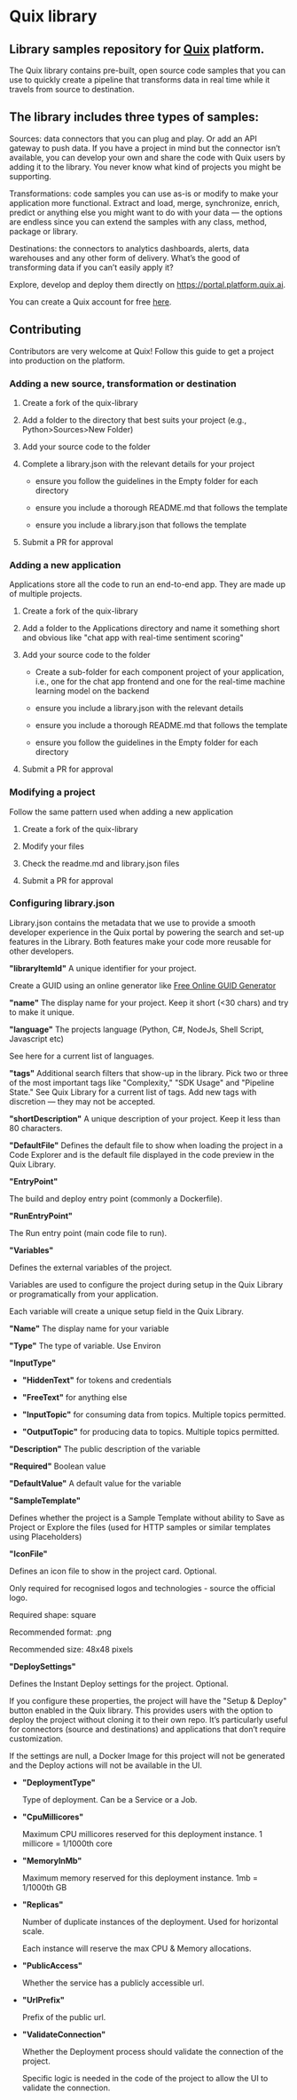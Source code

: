 # Quix library
## Library samples repository for [Quix](https://quix.ai) platform. 

The Quix library contains pre-built, open source code samples that you can use to quickly create a pipeline that transforms data in real time while it travels from source to destination. 

## The library includes three types of samples: 

Sources: data connectors that you can plug and play. Or add an API gateway to push data. If you have a project in mind but the connector isn’t available, you can develop your own and share the code with Quix users by adding it to the library. You never know what kind of projects you might be supporting.

Transformations: code samples you can use as-is or modify to make your application more functional. Extract and load, merge, synchronize, enrich, predict or anything else you might want to do with your data — the options are endless since you can extend the samples with any class, method, package or library.

Destinations: the connectors to analytics dashboards, alerts, data warehouses and any other form of delivery. What’s the good of transforming data if you can’t easily apply it? 

Explore, develop and deploy them directly on https://portal.platform.quix.ai.

You can create a Quix account for free [here](https://portal.platform.quix.ai/self-sign-up?xlink=github).


## Contributing

Contributors are very welcome at Quix! Follow this guide to get a project into production on the platform.

### Adding a new source, transformation or destination

1. Create a fork of the quix-library

2. Add a folder to the directory that best suits your project (e.g., Python>Sources>New Folder)

3. Add your source code to the folder

4. Complete a library.json with the relevant details for your project

	- ensure you follow the guidelines in the Empty folder for each directory

	- ensure you include a thorough README.md that follows the template

	- ensure you include a library.json that follows the template

4.  Submit a PR for approval

### Adding a new application

Applications store all the code to run an end-to-end app. They are made up of multiple projects.

1. Create a fork of the quix-library

2. Add a folder to the Applications directory and name it something short and obvious like "chat app with real-time sentiment scoring"

3. Add your source code to the folder

	- Create a sub-folder for each component project of your application, i.e., one for the chat app frontend and one for the real-time machine learning model on the backend

	- ensure you include a library.json with the relevant details

	- ensure you include a thorough README.md that follows the template

	- ensure you follow the guidelines in the Empty folder for each directory

4.  Submit a PR for approval

### Modifying a project

Follow the same pattern used when adding a new application 

1. Create a fork of the quix-library

2. Modify your files

3. Check the readme.md and library.json files 

4. Submit a PR for approval

### Configuring library.json

Library.json contains the metadata that we use to provide a smooth developer experience in the Quix portal by powering the search and set-up features in the Library. Both features make your code more reusable for other developers.

**"libraryItemId"**
A unique identifier for your project.

Create a GUID using an online generator like [Free Online GUID Generator](https://www.guidgenerator.com/online-guid-generator.aspx)


**"name"**
The display name for your project. Keep it short (<30 chars) and try to make it unique.

**"language"**
The projects language (Python, C#, NodeJs, Shell Script, Javascript etc)

See here for a current list of languages.

**"tags"**
Additional search filters that show-up in the library. Pick two or three of the most important tags like "Complexity," "SDK Usage" and "Pipeline State."
See Quix Library for a current list of tags.
Add new tags with discretion — they may not be accepted.

**"shortDescription"**
A unique description of your project. Keep it less than 80 characters.

**"DefaultFile"**
Defines the default file to show when loading the project in a Code Explorer and is the default file displayed in the code preview in the Quix Library.

**"EntryPoint"**

The build and deploy entry point (commonly a Dockerfile).

**"RunEntryPoint"**

The Run entry point (main code file to run).

**"Variables"**

Defines the external variables of the project. 

Variables are used to configure the project during setup in the Quix Library or programatically from your application.

Each variable will create a unique setup field in the Quix Library.

**"Name"** The display name for your variable

**"Type"** The type of variable. Use Environ

**"InputType"**

  - **"HiddenText"** for tokens and credentials 

  - **"FreeText"** for anything else

  - **"InputTopic"** for consuming data from topics. Multiple topics permitted.

  - **"OutputTopic"** for producing data to topics. Multiple topics permitted.

**"Description"** The public description of the variable

**"Required"** Boolean value

**"DefaultValue"** A default value for the variable

**"SampleTemplate"**

Defines whether the project is a Sample Template without ability to Save as Project or Explore the files (used for HTTP samples or similar templates using Placeholders)

**"IconFile"**

Defines an icon file to show in the project card. Optional. 

Only required for recognised logos and technologies - source the official logo.

Required shape: square

Recommended format: .png

Recommended size: 48x48 pixels 

**"DeploySettings"**

Defines the Instant Deploy settings for the project. Optional.

If you configure these properties, the project will have the "Setup & Deploy" button enabled in the Quix library. This provides users with the option to deploy the project without cloning it to their own repo. It’s particularly useful for connectors (source and destinations) and applications that don’t require customization.

If the settings are null, a Docker Image for this project will not be generated and the Deploy actions will not be available in the UI.

 - **"DeploymentType"**

	Type of deployment. Can be a Service or a Job.

 - **"CpuMillicores"**

	Maximum CPU millicores reserved for this deployment instance. 1 millicore = 1/1000th core

 - **"MemoryInMb"**

	Maximum memory reserved for this deployment instance. 1mb = 1/1000th GB

 - **"Replicas"**

	Number of duplicate instances of the deployment. Used for horizontal scale. 

	Each instance will reserve the max CPU & Memory allocations.

 - **"PublicAccess"**

	Whether the service has a publicly accessible url.

 - **"UrlPrefix"**

	Prefix of the public url.

 - **"ValidateConnection"**

	Whether the Deployment process should validate the connection of the project.

	Specific logic is needed in the code of the project to allow the UI to validate the connection.
